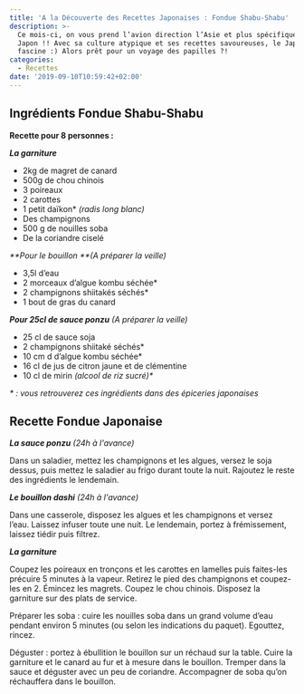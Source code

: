 ```yaml
---
title: 'A la Découverte des Recettes Japonaises : Fondue Shabu-Shabu'
description: >-
  Ce mois-ci, on vous prend l’avion direction l’Asie et plus spécifiquement le
  Japon !! Avec sa culture atypique et ses recettes savoureuses, le Japon
  fascine :) Alors prêt pour un voyage des papilles ?!
categories:
  - Recettes
date: '2019-09-10T10:59:42+02:00'
---
```

## Ingrédients Fondue Shabu-Shabu

**Recette pour 8 personnes :**

**_La garniture_**

* 2kg de magret de canard
* 500g de chou chinois
* 3 poireaux
* 2 carottes
* 1 petit daïkon* _(radis long blanc)_
* Des champignons
* 500 g de nouilles soba
* De la coriandre ciselé

_**Pour le bouillon **(A préparer la veille)_

* 3,5l d’eau
* 2 morceaux d’algue kombu séchée*
* 2 champignons shiitakés séchés*
* 1 bout de gras du canard

_**Pour 25cl de sauce ponzu**_ _(A préparer la veille)_

* 25 cl de sauce soja
* 2 champignons shiitaké séchés*
* 10 cm d d’algue kombu séchée*
* 16 cl de jus de citron jaune et de clémentine
* 10 cl de mirin _(alcool de riz sucré)*_

_\* : vous retrouverez ces ingrédients dans des épiceries japonaises_



## Recette Fondue Japonaise

_**La sauce ponzu**_ _(24h à l'avance)_

Dans un saladier, mettez les champignons et les algues, versez le soja dessus, puis mettez le saladier au frigo durant toute la nuit. Rajoutez le reste des ingrédients le lendemain.

_**Le bouillon dashi**_ _(24h à l'avance)_

Dans une casserole, disposez les algues et les champignons et versez l’eau. Laissez infuser toute une nuit. Le lendemain, portez à frémissement, laissez tiédir puis filtrez.

_**La garniture**_ 

Coupez les poireaux en tronçons et les carottes en lamelles puis faites-les précuire 5 minutes à la vapeur. Retirez le pied des champignons et coupez-les en 2. Émincez les magrets. Coupez le chou chinois. Disposez la garniture sur des plats de service.



Préparer les soba : cuire les nouilles soba dans un grand volume d’eau pendant environ 5 minutes (ou selon les indications du paquet). Egouttez, rincez.



Déguster : portez à ébullition le bouillon sur un réchaud sur la table. Cuire la garniture et le canard au fur et à mesure dans le bouillon. Tremper dans la sauce et déguster avec un peu de coriandre. Accompagner de soba qu’on réchauffera dans le bouillon.

